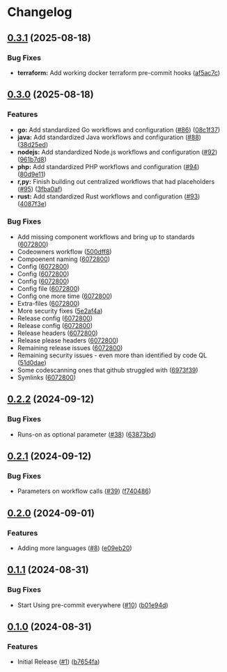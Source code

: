 <!-- markdownlint-disable MD013 -->
# Changelog

## [0.3.1](https://github.com/sassy-bulldog/.github/compare/v0.3.0...v0.3.1) (2025-08-18)

### Bug Fixes

* **terraform:** Add working docker terraform pre-commit hooks ([af5ac7c](https://github.com/sassy-bulldog/.github/commit/af5ac7c5ab93a07e8b14f23dfed632669e04d8de))

## [0.3.0](https://github.com/sassy-bulldog/.github/compare/v0.2.2...v0.3.0) (2025-08-18)

### Features

* **go:** Add standardized Go workflows and configuration ([#86](https://github.com/sassy-bulldog/.github/issues/86)) ([08c1f37](https://github.com/sassy-bulldog/.github/commit/08c1f37abdd6d0474913c89bc7108993a445def2))
* **java:** Add standardized Java workflows and configuration ([#88](https://github.com/sassy-bulldog/.github/issues/88)) ([38d25ed](https://github.com/sassy-bulldog/.github/commit/38d25ede0e762fa79d8380782471ce0b67188870))
* **nodejs:** Add standardized Node.js workflows and configuration ([#92](https://github.com/sassy-bulldog/.github/issues/92)) ([961b7d8](https://github.com/sassy-bulldog/.github/commit/961b7d8029920049dcab150a3002f0db0b92af92))
* **php:** Add standardized PHP workflows and configuration ([#94](https://github.com/sassy-bulldog/.github/issues/94)) ([80d9e11](https://github.com/sassy-bulldog/.github/commit/80d9e114e5d95fbc2913914cc8f0b2237e8a4e5e))
* **r,py:** Finish building out centralized workflows that had placeholders ([#95](https://github.com/sassy-bulldog/.github/issues/95)) ([3fba0af](https://github.com/sassy-bulldog/.github/commit/3fba0afdc543477405f5b4c6d965ee61cd09e69e))
* **rust:** Add standardized Rust workflows and configuration ([#93](https://github.com/sassy-bulldog/.github/issues/93)) ([4087f3e](https://github.com/sassy-bulldog/.github/commit/4087f3eea717662a5d524ff1ec9da9d7b6cca996))

### Bug Fixes

* Add missing component workflows and bring up to standards ([6072800](https://github.com/sassy-bulldog/.github/commit/6072800ac6484bf7b86644d94a0bc9a40aed4f5d))
* Codeowners workflow ([500dff8](https://github.com/sassy-bulldog/.github/commit/500dff87c35394035464b1f652ec8a7016c1d524))
* Compoenent naming ([6072800](https://github.com/sassy-bulldog/.github/commit/6072800ac6484bf7b86644d94a0bc9a40aed4f5d))
* Config ([6072800](https://github.com/sassy-bulldog/.github/commit/6072800ac6484bf7b86644d94a0bc9a40aed4f5d))
* Config ([6072800](https://github.com/sassy-bulldog/.github/commit/6072800ac6484bf7b86644d94a0bc9a40aed4f5d))
* Config ([6072800](https://github.com/sassy-bulldog/.github/commit/6072800ac6484bf7b86644d94a0bc9a40aed4f5d))
* Config file ([6072800](https://github.com/sassy-bulldog/.github/commit/6072800ac6484bf7b86644d94a0bc9a40aed4f5d))
* Config one more time ([6072800](https://github.com/sassy-bulldog/.github/commit/6072800ac6484bf7b86644d94a0bc9a40aed4f5d))
* Extra-files ([6072800](https://github.com/sassy-bulldog/.github/commit/6072800ac6484bf7b86644d94a0bc9a40aed4f5d))
* More security fixes ([5e2af4a](https://github.com/sassy-bulldog/.github/commit/5e2af4a7915e3773459060c664c1ff006e3da3be))
* Release config ([6072800](https://github.com/sassy-bulldog/.github/commit/6072800ac6484bf7b86644d94a0bc9a40aed4f5d))
* Release config ([6072800](https://github.com/sassy-bulldog/.github/commit/6072800ac6484bf7b86644d94a0bc9a40aed4f5d))
* Release headers ([6072800](https://github.com/sassy-bulldog/.github/commit/6072800ac6484bf7b86644d94a0bc9a40aed4f5d))
* Release please headers ([6072800](https://github.com/sassy-bulldog/.github/commit/6072800ac6484bf7b86644d94a0bc9a40aed4f5d))
* Remaining release issues ([6072800](https://github.com/sassy-bulldog/.github/commit/6072800ac6484bf7b86644d94a0bc9a40aed4f5d))
* Remaining security issues - even more than identified by code QL ([51d0dae](https://github.com/sassy-bulldog/.github/commit/51d0daecaa391b049dc39ef0ac95a3e614f57b2b))
* Some codescanning ones that github struggled with ([6973f39](https://github.com/sassy-bulldog/.github/commit/6973f3982913b7e00dae113f6b063122b0bc0062))
* Symlinks ([6072800](https://github.com/sassy-bulldog/.github/commit/6072800ac6484bf7b86644d94a0bc9a40aed4f5d))

## [0.2.2](https://github.com/sassy-bulldog/.github/compare/v0.2.1...v0.2.2) (2024-09-12)

### Bug Fixes

* Runs-on as optional parameter ([#38](https://github.com/sassy-bulldog/.github/issues/38)) ([63873bd](https://github.com/sassy-bulldog/.github/commit/63873bdf88e8d76baf2e89f42b966d2c921deda0))

## [0.2.1](https://github.com/sassy-bulldog/.github/compare/v0.2.0...v0.2.1) (2024-09-12)

### Bug Fixes

* Parameters on workflow calls ([#39](https://github.com/sassy-bulldog/.github/issues/39)) ([f740486](https://github.com/sassy-bulldog/.github/commit/f740486d9a9b3c3b9e8a151b30f42e3eb7b299dd))

## [0.2.0](https://github.com/sassy-bulldog/.github/compare/v0.1.1...v0.2.0) (2024-09-01)

### Features

* Adding more languages ([#8](https://github.com/sassy-bulldog/.github/issues/8)) ([e09eb20](https://github.com/sassy-bulldog/.github/commit/e09eb205b71b78860521e14abfd27fbb155a5c29))

## [0.1.1](https://github.com/sassy-bulldog/.github/compare/v0.1.0...v0.1.1) (2024-08-31)

### Bug Fixes

* Start Using pre-commit everywhere ([#10](https://github.com/sassy-bulldog/.github/issues/10)) ([b01e94d](https://github.com/sassy-bulldog/.github/commit/b01e94d415d7a60bc9b848252a75b5153b3349a8))

## [0.1.0](https://github.com/sassy-bulldog/.github/compare/v0.0.1...v0.1.0) (2024-08-31)

### Features

* Initial Release ([#1](https://github.com/sassy-bulldog/.github/issues/1)) ([b7654fa](https://github.com/sassy-bulldog/.github/commit/b7654fa0138ba7f1e7d74e614d6106708bbc7881))
<!-- markdownlint-enable MD013 -->
